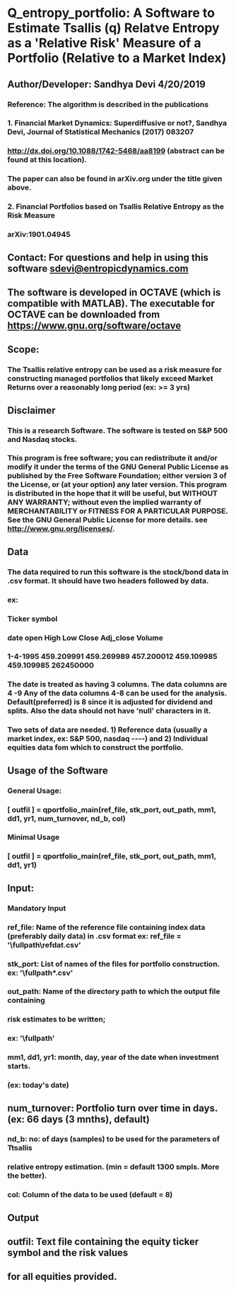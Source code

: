 # Q_entropy_portfolio: A Software to Estimate Tsallis (q) Relatve Entropy as a 'Relative Risk' Measure of a Portfolio (Relative to a Market Index)

## Author/Developer:     Sandhya Devi     4/20/2019
### Reference: The algorithm is described in the publications
### 1.  Financial Market Dynamics: Superdiffusive or not?,  Sandhya Devi, Journal of Statistical Mechanics (2017) 083207
###     http://dx.doi.org/10.1088/1742-5468/aa8199 (abstract can be found at this location).
### The paper can also be found in arXiv.org under the title given above. 
    
### 2.  Financial Portfolios based on Tsallis Relative Entropy as the Risk Measure 
###   arXiv:1901.04945 

##  Contact: For questions and help in using this software sdevi@entropicdynamics.com

## The software is developed in OCTAVE (which is compatible with MATLAB). The executable for OCTAVE can be downloaded from https://www.gnu.org/software/octave


## Scope: 
### The Tsallis relative entropy can be used as a risk measure for constructing managed portfolios that likely exceed Market Returns over a reasonably long period (ex:  >= 3 yrs)

## Disclaimer
### This is a research Software. The software is tested on S&P 500 and Nasdaq stocks.
### This program is free software; you can redistribute it and/or modify it under the terms of the GNU General Public License as published by the Free Software Foundation; either version 3 of the License, or (at your option) any later version. This program is distributed in the hope that it will be useful, but WITHOUT ANY WARRANTY; without even the implied warranty of MERCHANTABILITY or FITNESS FOR A PARTICULAR PURPOSE. See the GNU General Public License for more details. see http://www.gnu.org/licenses/.

## Data 

### The data required to run this software is the stock/bond data in .csv format. It should have two headers followed by data. 
### ex:
### Ticker symbol
### date  open  High  Low  Close  Adj_close  Volume
### 1-4-1995 459.209991	459.269989	457.200012	459.109985	459.109985	262450000
### The date is treated as having 3 columns. The data columns are 4 -9 Any of the data columns 4-8 can be used for the analysis. Default(preferred)  is 8  since it is adjusted for dividend and splits. Also the data should not have 'null' characters in it.

### Two  sets of data are needed. 1) Reference data (usually a market index, ex: S&P 500, nasdaq ----) and 2) Individual equities data fom which to construct the portfolio. 

##	Usage of the Software

###  General Usage:
###  [ outfil ] = qportfolio_main(ref_file, stk_port, out_path, mm1, dd1, yr1, num_turnover, nd_b, col) 

###  Minimal Usage
###  [ outfil ] = qportfolio_main(ref_file, stk_port, out_path, mm1, dd1, yr1)

## Input:
### Mandatory Input
### ref_file: Name of the reference file containing index data (preferably daily data) in .csv format ex: ref_file = '\fullpath\refdat.csv'
### stk_port:  List of names of the files for portfolio construction. ex: '\fullpath\*.csv' 
### out_path: Name of the directory path to which the output file containing
### risk estimates to be written;
### ex: '\fullpath\' 
### mm1, dd1, yr1: month, day, year of the date when investment starts.
### (ex: today's date)
## num_turnover: Portfolio turn over time in days. (ex: 66 days (3 mnths), default)

### nd_b: no: of days (samples) to be used for the parameters of Ttsallis
### relative entropy estimation. (min = default 1300 smpls. More the better).
### col: Column of the data to be used (default = 8)

##  Output

## outfil: Text file containing the  equity ticker symbol and the risk values
## for all equities provided.
##


